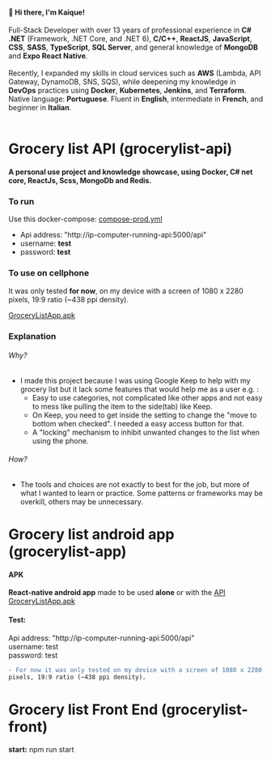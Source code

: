 #### 👋 Hi there, I'm Kaique!

Full-Stack Developer with over 13 years of professional experience in **C# .NET** (Framework, .NET Core, and
.NET 6), **C/C++**, **ReactJS**, **JavaScript**, **CSS**, **SASS**, **TypeScript**, **SQL Server**, and general knowledge of **MongoDB**
and **Expo React Native**.
<br />
<br />
Recently, I expanded my skills in cloud services such as **AWS** (Lambda, API Gateway, DynamoDB, SNS, SQS),
while deepening my knowledge in **DevOps** practices using **Docker**, **Kubernetes**, **Jenkins**, and **Terraform**.
Native language: **Portuguese**. Fluent in **English**, intermediate in **French**, and beginner in **Italian**.
<br />
<br />

# Grocery list API (grocerylist-api)

#### A personal use project and knowledge showcase, using Docker, C# net core, ReactJs, Scss, MongoDb and Redis.

### To run

Use this docker-compose: [compose-prod.yml](https://github.com/kaiqueqg/grocerylist-api/blob/main/compose-prod.yml)

- Api address: "http://ip-computer-running-api:5000/api"
- username: **test**
- password: **test**

### To use on cellphone 

It was only tested **for now**, on my device with a screen of 1080 x 2280 pixels, 19:9 ratio (~438 ppi density).

[GroceryListApp.apk](https://github.com/kaiqueqg/grocerylist-app/blob/main/apk/GroceryListApp.apk)

### Explanation

###### Why?

- I made this project because I was using Google Keep to help with my grocery list but it lack some features that would help me as a user e.g. :
  - Easy to use categories, not complicated like other apps and not easy to mess like pulling the item to the side(tab) like Keep.
  - On Keep, you need to get inside the setting to change the "move to bottom when checked". I needed a easy access button for that.
  - A "locking" mechanism to inhibit unwanted changes to the list when using the phone.

###### How?

- The tools and choices are not exactly to best for the job, but more of what I wanted to learn or practice. Some patterns or frameworks may be overkill, others may be unnecessary.

# Grocery list android app (grocerylist-app)

#### APK 

**React-native android app** made to be used **alone** or with the [API](https://github.com/kaiqueqg/grocerylist-api)
<br />
[GroceryListApp.apk](https://github.com/kaiqueqg/grocerylist-app/blob/main/apk/GroceryListApp.apk)


#### Test:
Api address: "http://ip-computer-running-api:5000/api"
<br />
username: test <br />
password: test

``` diff
- For now it was only tested on my device with a screen of 1080 x 2280 
pixels, 19:9 ratio (~438 ppi density).
```

# Grocery list Front End (grocerylist-front)
**start:** npm run start



